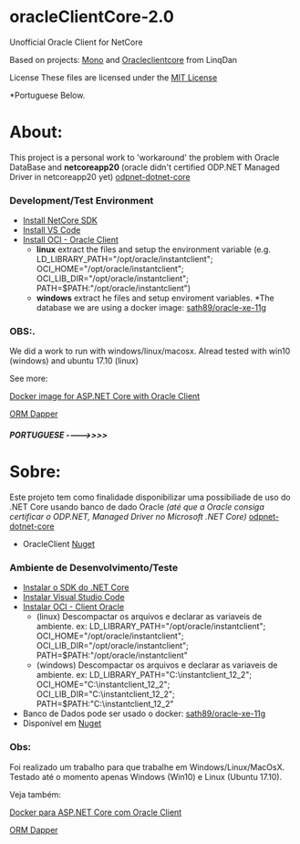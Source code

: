 # oracleClientCore-2.0
Unofficial Oracle Client for NetCore

Based on projects: [Mono](https://github.com/mono/mono) and [Oracleclientcore](https://github.com/LinqDan/oracleclientcore) from LinqDan

License
These files are licensed under the [MIT License](https://github.com/ericmend/oracleClientCore-2.0/blob/master/LICENSE)



*Portuguese Below. 

# About:
This project is a personal work to 'workaround' the problem with Oracle DataBase and **netcoreapp20** (oracle didn't certified ODP.NET Managed Driver in netcoreapp20 yet)
[odpnet-dotnet-core](http://www.oracle.com/technetwork/topics/dotnet/tech-info/odpnet-dotnet-core-sod-3628981.pdf)


### Development/Test Environment

* [Install NetCore SDK](https://www.microsoft.com/net/download/core)
* [Install VS Code](https://code.visualstudio.com/download)
* [Install OCI - Oracle Client](http://www.oracle.com/technetwork/database/features/instant-client/index-097480.html)
  * **linux** extract the files and setup the environment variable (e.g. LD_LIBRARY_PATH="/opt/oracle/instantclient"; 
  OCI_HOME="/opt/oracle/instantclient"; OCI_LIB_DIR="/opt/oracle/instantclient"; PATH=$PATH:"/opt/oracle/instantclient")
  * **windows** extract he files and setup enviroment variables.
*The database we are using a docker image: [sath89/oracle-xe-11g](https://hub.docker.com/r/sath89/oracle-xe-11g/)


### OBS:.
We did a work to run with windows/linux/macosx. Alread tested with win10 (windows) and ubuntu 17.10 (linux)

See more:

[Docker image for ASP.NET Core with Oracle Client](https://hub.docker.com/r/ericmend/aspnetcore-oracleclient/)

[ORM Dapper](https://github.com/StackExchange/Dapper)




##### PORTUGUESE ---->>>>
# Sobre:
Este projeto tem como finalidade disponibilizar uma possibiliade de uso do .NET Core usando banco de dado Oracle _(até que a Oracle consiga certificar o ODP.NET, Managed Driver no Microsoft .NET Core)_
[odpnet-dotnet-core](http://www.oracle.com/technetwork/topics/dotnet/tech-info/odpnet-dotnet-core-sod-3628981.pdf)
* OracleClient [Nuget](https://www.nuget.org/packages/dotNetCore.Data.OracleClient)

### Ambiente de Desenvolvimento/Teste

* [Instalar o SDK do .NET Core](https://www.microsoft.com/net/download/core)
* [Instalar Visual Studio Code](https://code.visualstudio.com/download)
* [Instalar OCI - Client Oracle](http://www.oracle.com/technetwork/database/features/instant-client/index-097480.html)
  * (linux) Descompactar os arquivos e declarar as variaveis de ambiente. ex: LD_LIBRARY_PATH="/opt/oracle/instantclient"; 
  OCI_HOME="/opt/oracle/instantclient"; OCI_LIB_DIR="/opt/oracle/instantclient"; PATH=$PATH:"/opt/oracle/instantclient"
  * (windows) Descompactar os arquivos e declarar as variaveis de ambiente. ex: LD_LIBRARY_PATH="C:\instantclient_12_2\"; 
  OCI_HOME="C:\instantclient_12_2\"; OCI_LIB_DIR="C:\instantclient_12_2\"; PATH=$PATH:"C:\instantclient_12_2\"
* Banco de Dados pode ser usado o docker: [sath89/oracle-xe-11g](https://hub.docker.com/r/sath89/oracle-xe-11g/)
* Disponível em [Nuget](https://www.nuget.org/packages/dotNetCore.Data.OracleClient)


### Obs:

Foi realizado um trabalho para que trabalhe em Windows/Linux/MacOsX. Testado até o momento apenas Windows (Win10) e Linux (Ubuntu 17.10).


Veja também:

[Docker para ASP.NET Core com Oracle Client](https://hub.docker.com/r/ericmend/aspnetcore-oracleclient/)

[ORM Dapper](https://github.com/StackExchange/Dapper)
